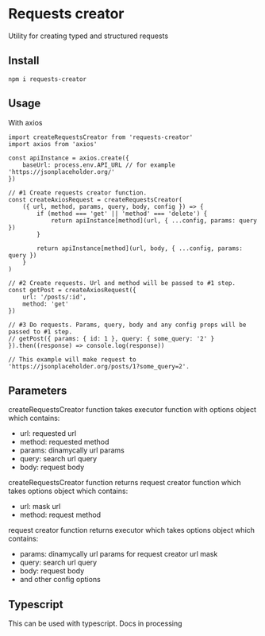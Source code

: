 # Requests creator

Utility for creating typed and structured requests

## Install

```
npm i requests-creator
```

## Usage

With axios

```
import createRequestsCreator from 'requests-creator'
import axios from 'axios'

const apiInstance = axios.create({
    baseUrl: process.env.API_URL // for example 'https://jsonplaceholder.org/'
})

// #1 Create requests creator function.
const createAxiosRequest = createRequestsCreator(
    ({ url, method, params, query, body, config }) => {
        if (method === 'get' || 'method' === 'delete') {
            return apiInstance[method](url, { ...config, params: query })
        }

        return apiInstance[method](url, body, { ...config, params: query })
    }
)

// #2 Create requests. Url and method will be passed to #1 step.
const getPost = createAxiosRequest({
    url: '/posts/:id',
    method: 'get'
})

// #3 Do requests. Params, query, body and any config props will be passed to #1 step.
// getPost({ params: { id: 1 }, query: { some_query: '2' } }).then((response) => console.log(response))

// This example will make request to 'https://jsonplaceholder.org/posts/1?some_query=2'.
```

## Parameters

createRequestsCreator function takes executor function with options object which contains:

- url: requested url
- method: requested method
- params: dinamycally url params
- query: search url query
- body: request body

createRequestsCreator function returns request creator function which takes options object which contains:

- url: mask url
- method: request method

request creator function returns executor which takes options object which contains:

- params: dinamycally url params for request creator url mask
- query: search url query
- body: request body
- and other config options

## Typescript

This can be used with typescript. Docs in processing
